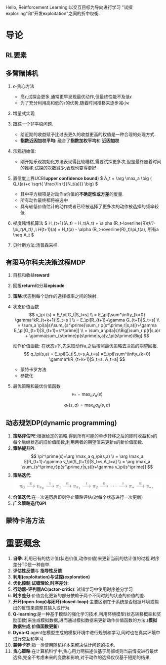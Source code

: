 <!--
 * @Author: renjie renjie_dlut2016@163.com
 * @Date: 2024-07-29 16:17:58
 * @LastEditors: renjie renjie_dlut2016@163.com
 * @LastEditTime: 2024-08-09 18:22:21
 * @FilePath: /Simple_Reinforcement_Learning/RL_test/readme.md
 * @Description: 这是默认设置,请设置`customMade`, 打开koroFileHeader查看配置 进行设置: https://github.com/OBKoro1/koro1FileHeader/wiki/%E9%85%8D%E7%BD%AE
-->
Hello, Reinforcement Learning;以交互目标为导向进行学习
"试探exploriing"和"开发exploitation"之间的折中权衡.
# 导论
## RL要素
## 多臂赌博机
1. $\epsilon$-贪心方法
    - 高$\epsilon$,试探会更多,通常更早发现最优动作,但最终性能不及低$\epsilon$
    - 为了充分利用高和低的$\epsilon$的优势,随着时间推移来逐步减小$\epsilon$

2. 增量式实现
3. 跟踪一个非平稳问题.
   - 给近期的收益赋予比过去更久的收益更高的权值是一种合理的处理方式.
   - **指数近因加权平均**: 融合了**指数加权平均**和 **近因加权**
4. 乐观初始值:
   - 刚开始乐观初始化方法表现得比较糟糕,需要试探更多次,但是最终随着时间的推移,试探的次数减少,表现也变得更好.
5. 置信度上界UCB(**upper confidence bound**)
   $ A_t = \arg \max_a \big ( Q_t(a)+c \sqrt{ \frac{\ln t}{N_t(a)}} \big) $
   - 其中平方根项是对动作a价值的**不确定性或方差**的度量.
   - 所有动作最终都将被选中
   - 具有较低价值估计的动作或者已经被选择了更多次的动作被选择的频率较低.
6. 梯度赌博机算法
    $
        H_{t+1}(A_t) = H_t(A_t) + \alpha (R_t-\overline{R}_t)(1-\pi_t(A_t)) ,\\
        H_{t+1}(a) = H_t(a) - \alpha (R_t-\overline{R}_t)\pi_t(a),  所有a \neq A_t
    $
7. 贝叶斯方法:汤普森采样.
## 有限马尔科夫决策过程MDP
1. 目标和收益**reward**
2. 回报**return**和分幕**episode**
3. **策略**:状态到每个动作的选择概率之间的映射.
4. 状态价值函数
   $$ v_\pi (s) = E_\pi[G_t|S_t=s] \\
    = E_\pi[\sum^\infty_{k=0} \gamma^kR_{t+k+1}|S_t=s ] \\
    = E_\pi[R_{t+1}+\gamma G_{t+1}|S_t=s] \\
    = \sum_a \pi(a|s)\sum_{s^\prime}\sum_r p(s^\prime,r|s,a)[r+\gamma E_\pi[G_{t+1}|S_{t+1}=s^\prime]] \\
    = \sum_a \pi(a|s)\Big[\sum_r p(r|s,a)r + \gamma\sum_{s\prime}p(s\prime|s,a)v_\pi(s\prime)\Big]
   $$

   动作价值函数: 在状态s下,先采取动作a,之后按照最优策略去决策的期望回报.
    $$
     q_\pi(s,a) = E_\pi[G_t|S_t=s,A_t=a] =E_\pi[\sum^\infty_{k=0} \gamma^kR_{t+k+1}|S_t=s, A_t=a]
    $$
    - 蒙特卡罗方法
    - 参数化
5. 最优策略和最优价值函数
    $$
     v_\ast = \max_\pi v_\pi(s)
    $$

    $$
     q_\ast(s,a)=\max_\pi q_\pi(s,a)
    $$


## 动态规划DP(dynamic programming)
1. **策略评估PE**:根据给定的策略,得到所有可能的单步转移之后的即时收益和s的每个后继状态的旧价值函数,利用两者的期望值来更新s的新价值函数.
2. **策略提升PI**: 
   $$
    \pi^\prime(s)=\arg \max_a q_\pi(s,a) \\
    = \arg \max_a E[R_{t+1}+\gamma v_\pi(S_{t+1})|S_t=s,A_t=a] \\
    = \arg \max_a \sum_{s^\prime,r}p(s^\prime,r|s,s)[r+\gamma v_\pi(s^\prime)]
   $$
3. **策略迭代**:
   ![Alt text](image.png)
4. **价值迭代**:在一次遍历后即刻停止策略评估(对每个状态进行一次更新)
5. **广义策略迭代GPI**

## 蒙特卡洛方法

# 重要概念
1. **自举**: 利用已有的估计值(状态价值,动作价值)来更新当前的估计值的过程.时序差分TD是一种自举.
2. **评估性反馈**与 **指导性反馈**
3. **利用(exploitation)**与**试探(exploration)**
4. **优化控制**,**试错理论**,**时序差分**:
5. **行动器-评判器AC(actor-critic)**: 试错学习中使用时序差分学习
6. **时序差分**:价值变化更新的部分依赖于两个不同时刻的状态的价值的差.
7. **开环(open-loop)**与**闭环(closed-loop)**:主要区别在于系统是否根据环境或输出的反馈来调整其输入或行为.
8. **Q-learning**:是一种基于模型的强化学习技术,利用环境模型(状态转移概率和奖励函数)来生成模拟数据,进而通过模拟数据来更新动作价值函数的方法.(**模拟数据生成**,**价值函数更新**)
9. **Dyna-Q**:agent在模型生成的模拟环境中进行规划和学习,同时也在真实环境中进行交互和学习.
10. **蒙特卡罗**:指一类使用随机样本来解决估计问题的技术.
11. **贪心策略**:在计算机科学中,贪心用力啊描述仅基于局部或则当前情况进行最优选择,完全不考虑未来的变数和影响,对于动作的选择仅仅基于短期的结果.